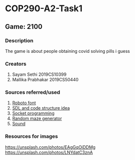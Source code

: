 # COP290-A2-Task1

## Game: 2100

### Description

The game is about people obtaining covid solving pills i guess

### Creators

1. Sayam Sethi 2019CS10399
2. Mallika Prabhakar 2019CS50440

### Sources referred/used

1. [Roboto font](https://fonts.google.com/specimen/Roboto)
2. [SDL and code structure idea](https://github.com/maciejspychala/sdl-game)
3. [Socket programming](https://www.linuxhowtos.org/C_C++/socket.htm)
4. [Random maze generator](https://github.com/keesiemeijer/maze-generator)
5. [Sound](https://freesound.org/)

### Resources for images

<https://unsplash.com/photos/EAgGqOiDDMg>
<https://unsplash.com/photos/LNYdatC3znA>